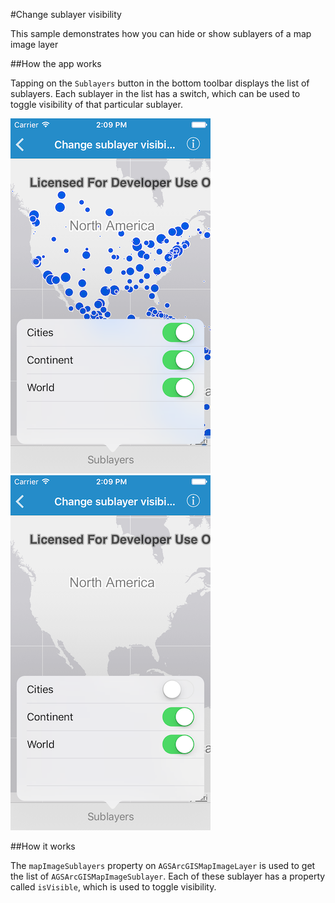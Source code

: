 #Change sublayer visibility

This sample demonstrates how you can hide or show sublayers of a map image layer

##How the app works

Tapping on the `Sublayers` button in the bottom toolbar displays the list of sublayers. Each sublayer in the list has a switch, which can be used to toggle visibility of that particular sublayer.

![](image1.png)
![](image2.png)

##How it works

The `mapImageSublayers` property on `AGSArcGISMapImageLayer` is used to get the list of `AGSArcGISMapImageSublayer`. Each of these sublayer has a property called `isVisible`, which is used to toggle visibility.



